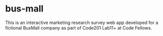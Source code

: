 # bus-mall
This is an interactive marketing research survey web app developed for a fictional BusMall company as part of Code201 Lab11+ at Code Fellows.
